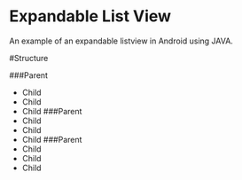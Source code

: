 # Expandable List View
An example of an expandable listview in Android using JAVA.

#Structure

###Parent
 - Child
 - Child
 - Child
###Parent
 - Child
 - Child
 - Child
 ###Parent
 - Child
 - Child
 - Child
